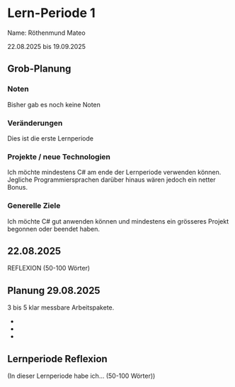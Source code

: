 # Lern-Periode 1
Name: Röthenmund Mateo

22.08.2025 bis 19.09.2025

## Grob-Planung
### Noten
Bisher gab es noch keine Noten

### Veränderungen
Dies ist die erste Lernperiode

### Projekte / neue Technologien
Ich möchte mindestens C# am ende der Lernperiode verwenden können. Jegliche Programmiersprachen darüber hinaus wären jedoch ein netter Bonus.

### Generelle Ziele
Ich möchte C# gut anwenden können und mindestens ein grösseres Projekt begonnen oder beendet haben.

## 22.08.2025

REFLEXION (50-100 Wörter)

## Planung 29.08.2025
3 bis 5 klar messbare Arbeitspakete.

-
-
-


## Lernperiode Reflexion
(In dieser Lernperiode habe ich... (50-100 Wörter))
